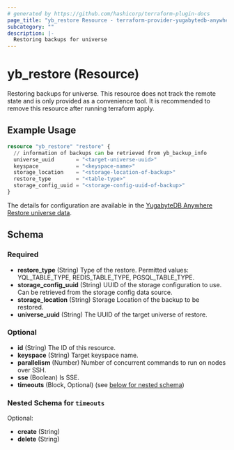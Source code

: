 ```yaml
---
# generated by https://github.com/hashicorp/terraform-plugin-docs
page_title: "yb_restore Resource - terraform-provider-yugabytedb-anywhere"
subcategory: ""
description: |-
  Restoring backups for universe
---
```


# yb_restore (Resource)

Restoring backups for universe. This resource does not track the remote state and is only provided as a convenience tool. It is recommended to remove this resource after running terraform apply.

## Example Usage

```terraform
resource "yb_restore" "restore" {
  // information of backups can be retrieved from yb_backup_info
  universe_uuid       = "<target-universe-uuid>"
  keyspace            = "<keyspace-name>"
  storage_location    = "<storage-location-of-backup>"
  restore_type        = "<table-type>"
  storage_config_uuid = "<storage-config-uuid-of-backup>"
}
```

The details for configuration are available in the [YugabyteDB Anywhere Restore universe data](https://docs.yugabyte.com/preview/yugabyte-platform/back-up-restore-universes/restore-universe-data/ysql/).

<!-- schema generated by tfplugindocs -->
## Schema

### Required

- **restore_type** (String) Type of the restore. Permitted values: YQL_TABLE_TYPE, REDIS_TABLE_TYPE, PGSQL_TABLE_TYPE.
- **storage_config_uuid** (String) UUID of the storage configuration to use. Can be retrieved from the storage config data source.
- **storage_location** (String) Storage Location of the backup to be restored.
- **universe_uuid** (String) The UUID of the target universe of restore.

### Optional

- **id** (String) The ID of this resource.
- **keyspace** (String) Target keyspace name.
- **parallelism** (Number) Number of concurrent commands to run on nodes over SSH.
- **sse** (Boolean) Is SSE.
- **timeouts** (Block, Optional) (see [below for nested schema](#nestedblock--timeouts))

<a id="nestedblock--timeouts"></a>

### Nested Schema for `timeouts`

Optional:

- **create** (String)
- **delete** (String)
